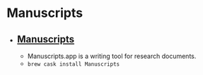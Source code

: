 # Manuscripts
- [Manuscripts](https://www.manuscriptsapp.com/)
  - 
  - Manuscripts.app is a writing tool for research documents.
  - `brew cask install Manuscripts`
